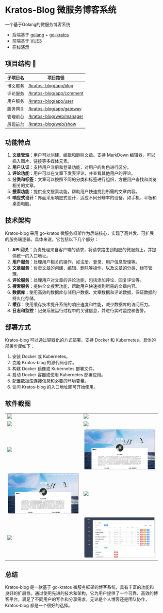 # Kratos-Blog 微服务博客系统

一个基于Golang的微服务博客系统

- 后端基于 [golang](https://go.dev/) + [go-kratos](https://go-kratos.dev/)
- 前端基于 [VUE3](https://vuejs.org/) 
- [在线演示](https://lllcnm.cn)
## 项目结构 🧐

| 子项目名 | 项目路径                                      |
|------|-------------------------------------------|
| 博文服务 | [/kratos-blog/app/blog](./app/blog)       |
| 评论服务 | [/kratos-blog/app/comment](./app/comment) |
| 用户服务 | [/kratos-blog/app/user](./app/user)       |
| 服务网关 | [/kratos-blog/app/gateway](./app/gateway) |
| 管理前台 | [/kratos-blog/web/manager](./web/manager) |
| 展现前台 | [/kratos-blog/web/show](./web/show)       |

## 功能特点

1. **文章管理**：用户可以创建、编辑和删除文章。支持 MarkDown 编辑器，可以插入图片、链接等多媒体元素。
2. **用户认证**：支持用户注册和登录功能，对用户的角色进行区分。
3. **评论功能**：用户可以在文章下发表评论，并查看其他用户的评论。
4. **分类和标签**：文章可以按照不同的分类和标签进行组织，方便用户查找和浏览相关的文章。
5. **搜索功能**：提供全文搜索功能，帮助用户快速找到所需的文章内容。
6. **响应式设计**：界面采用响应式设计，适应不同分辨率的设备，如手机、平板和桌面电脑。

## 技术架构

Kratos-blog 采用 go-kratos 微服务框架作为后端核心，实现了高并发、可扩展的服务端逻辑。具体来说，它包括以下几个部分：

1. **API 网关**：负责处理来自客户端的请求，将请求路由到相应的微服务上，并提供统一的入口地址。
2. **用户服务**：处理用户相关的操作，如注册、登录、用户信息管理等。
3. **文章服务**：负责文章的创建、编辑、删除等操作，以及文章的分类、标签管理。
4. **评论服务**：处理用户对文章的评论功能，包括添加评论、回复评论等。
5. **搜索服务**：提供全文搜索功能，帮助用户快速找到所需的文章内容。
6. **数据库**：使用高效的数据库存储用户数据、文章数据和评论数据，保证数据的持久化存储。
7. **缓存**：使用缓存技术提升系统的响应速度和性能，减少数据库的访问压力。
8. **日志和监控**：记录系统运行过程中的关键信息，并进行实时监控和告警。

## 部署方式

Kratos-blog 可以通过容器化的方式部署，支持 Docker 和 Kubernetes。具体的部署步骤如下：

1. 安装 Docker 或 Kubernetes。
2. 克隆 Kratos-blog 的源代码仓库。
3. 构建 Docker 镜像或 Kubernetes 部署文件。
4. 启动 Docker 容器或使用 Kubernetes 部署应用。
5. 配置数据库连接信息和必要的环境变量。
6. 访问 Kratos-blog 的入口地址即可开始使用。

## 软件截图
<table>
    <tr>
        <td><img src="static/iShot_2024-04-26_22.08.07.png"/></td>
        <td><img src="static/iShot_2024-04-26_22.10.14.png"/></td>
    </tr>
    <tr>
        <td><img src="static/iShot_2024-04-26_22.10.43.png"/></td>
        <td><img src="static/iShot_2024-04-26_22.11.06.png"/></td>
    </tr>
    <tr>
        <td><img src="static/iShot_2024-04-26_22.11.26.png"/></td>
        <td><img src="static/iShot_2024-04-26_22.11.44.png"/></td>
    </tr>
    <tr>
        <td><img src="static/iShot_2024-04-26_22.11.44.png"/></td>
        <td><img src="static/iShot_2024-04-26_22.12.20.png"/></td>
    </tr>
    <tr>
        <td><img src="static/iShot_2024-04-26_22.12.40.png"/></td>
        <td><img src="static/iShot_2024-04-26_22.13.14.png"/></td>
    </tr>
</table>

## 总结

Kratos-blog 是一款基于 go-kratos 微服务框架的博客系统，具有丰富的功能和良好的扩展性。通过使用先进的技术和架构，它为用户提供了一个可靠、高效的博客平台，满足了不同用户的写作和分享需求。无论是个人博客还是团队协作，Kratos-blog 都是一个很好的选择。
